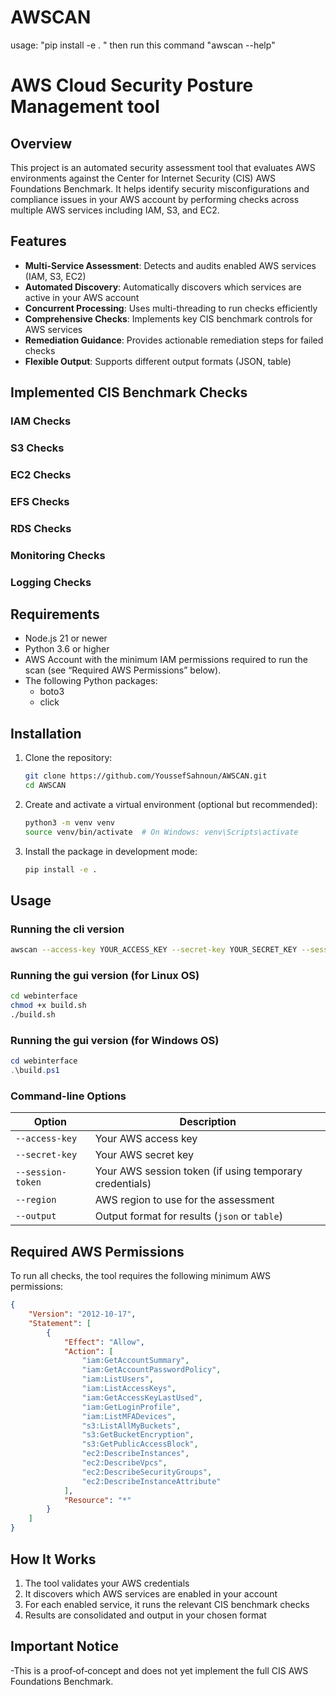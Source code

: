 # AWSCAN
usage:
"pip install -e . "
then run this command "awscan --help"

# AWS Cloud Security Posture Management tool

## Overview

This project is an automated security assessment tool that evaluates AWS environments against the Center for Internet Security (CIS) AWS Foundations Benchmark. It helps identify security misconfigurations and compliance issues in your AWS account by performing checks across multiple AWS services including IAM, S3, and EC2.

## Features

- **Multi-Service Assessment**: Detects and audits enabled AWS services (IAM, S3, EC2)
- **Automated Discovery**: Automatically discovers which services are active in your AWS account
- **Concurrent Processing**: Uses multi-threading to run checks efficiently
- **Comprehensive Checks**: Implements key CIS benchmark controls for AWS services
- **Remediation Guidance**: Provides actionable remediation steps for failed checks
- **Flexible Output**: Supports different output formats (JSON, table)

## Implemented CIS Benchmark Checks

### IAM Checks
### S3 Checks
### EC2 Checks
### EFS Checks
### RDS Checks
### Monitoring Checks
### Logging Checks

## Requirements
- Node.js 21 or newer
- Python 3.6 or higher
- AWS Account with the minimum IAM permissions required to run the scan (see “Required AWS Permissions” below).
- The following Python packages:
  - boto3
  - click

## Installation


1. Clone the repository:
   ```bash
   git clone https://github.com/YoussefSahnoun/AWSCAN.git
   cd AWSCAN
   ```

2. Create and activate a virtual environment (optional but recommended):
   ```bash
   python3 -m venv venv
   source venv/bin/activate  # On Windows: venv\Scripts\activate
   ```

3. Install the package in development mode:
   ```bash
   pip install -e .
   ```



## Usage

### Running the cli version

```bash
awscan --access-key YOUR_ACCESS_KEY --secret-key YOUR_SECRET_KEY --session-token YOUR_SESSION_TOKEN --region us-east-1 --output json
```
### Running the gui version (for Linux OS)
```bash
cd webinterface
chmod +x build.sh
./build.sh
```
### Running the gui version (for Windows OS)
```powershell
cd webinterface
.\build.ps1
```


### Command-line Options

| Option | Description |
|--------|-------------|
| `--access-key` | Your AWS access key |
| `--secret-key` | Your AWS secret key |
| `--session-token` | Your AWS session token (if using temporary credentials) |
| `--region` | AWS region to use for the assessment |
| `--output` | Output format for results (`json` or `table`) |

## Required AWS Permissions

To run all checks, the tool requires the following minimum AWS permissions:

```json
{
    "Version": "2012-10-17",
    "Statement": [
        {
            "Effect": "Allow",
            "Action": [
                "iam:GetAccountSummary",
                "iam:GetAccountPasswordPolicy",
                "iam:ListUsers",
                "iam:ListAccessKeys",
                "iam:GetAccessKeyLastUsed",
                "iam:GetLoginProfile",
                "iam:ListMFADevices",
                "s3:ListAllMyBuckets",
                "s3:GetBucketEncryption",
                "s3:GetPublicAccessBlock",
                "ec2:DescribeInstances",
                "ec2:DescribeVpcs",
                "ec2:DescribeSecurityGroups",
                "ec2:DescribeInstanceAttribute"
            ],
            "Resource": "*"
        }
    ]
}
```

## How It Works

1. The tool validates your AWS credentials
2. It discovers which AWS services are enabled in your account
3. For each enabled service, it runs the relevant CIS benchmark checks
4. Results are consolidated and output in your chosen format

## Important Notice
-This is a proof‑of‑concept and does not yet implement the full CIS AWS Foundations Benchmark.

